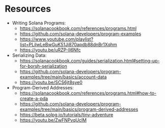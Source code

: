 # Resources

* Writing Solana Programs:
    * https://solanacookbook.com/references/programs.html
    * https://github.com/solana-developers/program-examples
    * https://www.youtube.com/playlist?list=PLilwLeBwGuK51Ji870apdb88dnBr1Xqhm
    * https://youtu.be/uRZP-II6Nfc
* Serializing Data:
    * https://solanacookbook.com/guides/serialization.html#setting-up-for-borsh-serialization
    * https://github.com/solana-developers/program-examples/tree/main/basics/account-data
    * https://youtu.be/SCS6jt8sye0
* Program-Derived Addresses:
    * https://solanacookbook.com/references/programs.html#how-to-create-a-pda
    * https://github.com/solana-developers/program-examples/tree/main/basics/program-derived-addresses
    * https://beta.solpg.io/tutorials/tiny-adventure
    * https://youtu.be/ZwFNPvqUclM